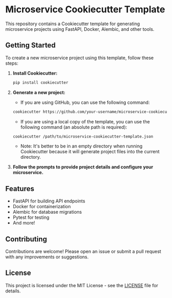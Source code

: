 # Microservice Cookiecutter Template

This repository contains a Cookiecutter template for generating microservice
projects using FastAPI, Docker, Alembic, and other tools.

## Getting Started

To create a new microservice project using this template, follow these steps:

1. **Install Cookiecutter:**

    ```bash 
    pip install cookiecutter
    ```

2. **Generate a new project:**

    - If you are using GitHub, you can use the following command:
    ```bash
    cookiecutter https://github.com/your-username/microservice-cookiecutter
    ```

    - If you are using a local copy of the template, you can use the following
      command (an absolute path is required):
    ```bash
    cookiecutter /path/to/microservice-cookiecutter-template.json
    ```
   
   - Note: It's better to be in an empty directory when running Cookiecutter
     because it will generate project files into the current directory.

3. **Follow the prompts to provide project details and configure your
   microservice.**

## Features

- FastAPI for building API endpoints
- Docker for containerization
- Alembic for database migrations
- Pytest for testing
- And more!

## Contributing

Contributions are welcome! Please open an issue or submit a pull request with
any improvements or suggestions.

## License

This project is licensed under the MIT License - see the [LICENSE](LICENSE)
file for details.
